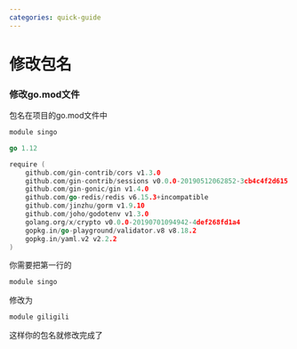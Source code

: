 ```yaml
---
categories: quick-guide
---
```


# 修改包名

### 修改go.mod文件

包名在项目的go.mod文件中

```go
module singo

go 1.12

require (
	github.com/gin-contrib/cors v1.3.0
	github.com/gin-contrib/sessions v0.0.0-20190512062852-3cb4c4f2d615
	github.com/gin-gonic/gin v1.4.0
	github.com/go-redis/redis v6.15.3+incompatible
	github.com/jinzhu/gorm v1.9.10
	github.com/joho/godotenv v1.3.0
	golang.org/x/crypto v0.0.0-20190701094942-4def268fd1a4
	gopkg.in/go-playground/validator.v8 v8.18.2
	gopkg.in/yaml.v2 v2.2.2
)
```

你需要把第一行的

```go
module singo
```

修改为

```go
module giligili
```

这样你的包名就修改完成了

